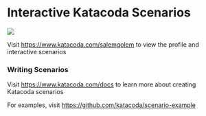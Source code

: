 # Interactive Katacoda Scenarios

[![](http://shields.katacoda.com/katacoda/salemgolem/count.svg)](https://www.katacoda.com/salemgolem "Get your profile on Katacoda.com")

Visit https://www.katacoda.com/salemgolem to view the profile and interactive scenarios

### Writing Scenarios
Visit https://www.katacoda.com/docs to learn more about creating Katacoda scenarios

For examples, visit https://github.com/katacoda/scenario-example
